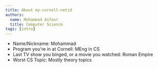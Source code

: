 ```yaml
---
title: About my-cornell-netid
authors:
  name: Mohammad Asfour
  title: Computer Science
tags: [intro]
---
```


- Name/Nickname: Mohammad
- Program you're in at Cornell: MEng in CS
- Last TV show you binged, or a movie you watched: Roman Empire
- Worst CS Topic: Mostly theory topics
